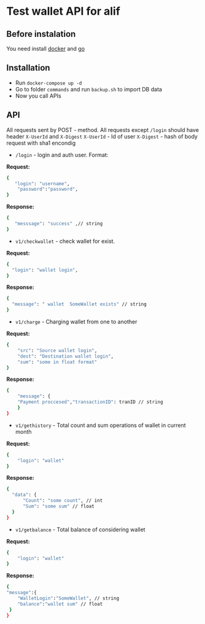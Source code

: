# Test wallet API for alif

## Before instalation
 You need install [docker](https://docs.docker.com/engine/install/ubuntu/) and [go](https://go.dev/doc/install)
## Installation 
- Run `docker-compose up -d`
- Go to folder `commands` and run `backup.sh` to import DB data
- Now you call APIs
## API
All requests sent by POST - method. All requests except `/login` should have header `X-UserId` and `X-Digest`
`X-UserId` - Id of user 
`X-Digest` - hash of body request with sha1 encondig
- `/login` - login and auth user. Format:

**Request:**
 ```sh
 {
  	"login": "username",      
	 "password":"password",      
}
```
**Response:**
 ```sh
 {
  	"messsage": "success" ,// string
 } 
```

- `v1/checkwallet` - check wallet for exist.
 
**Request:**

```sh
{
  "login": "wallet login", 
}
```
**Response:**
```sh
{
  "message": " wallet  SomeWallet exists" // string 
}
```

- `v1/charge` - Charging wallet from one to another

**Request:**
```sh
{
    "src": "Source wallet login",
    "dest": "Destination wallet login",
    "sum": "some in float format"
}
```
**Response:**
```sh
{
    "message": {
    "Payment proccesed","transactionID": tranID // string
    } 
}
```
- `v1/gethistory` - Total count and sum operations of wallet in current month

**Request:**

```sh
{
    "login": "wallet"
}
```
**Response:**

```sh
{
  "data": {
      "Count": "some count", // int
      "Sum": "some sum" // float
  }
}
```

- `v1/getbalance` - Total balance of considering wallet

**Request:**
```sh
{
    "login": "wallet"
}
```
**Response:**
```sh
{
"message":{
    "WalletLogin":"SomeWallet", // string
    "balance":"wallet sum" // float
 }
}

```

